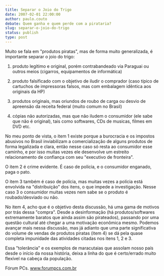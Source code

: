 ```yaml
---
title: Separar o Joio do Trigo
date: 2007-02-01 22:00:00
author: paulo.couto
debate: Quem ganha e quem perde com a pirataria?
slug: separar-o-joio-do-trigo
status: publish 
type: post
---
```


  

 Muito se fala em "produtos piratas", mas de forma muito generalizada, é importante separar o joio do trigo:  

  

 1) produto legítimo e original, porém contrabandeado via Paraguai ou outros meios (cigarros, equipamentos de informática)  

  

 2) produto falsificado com o objetivo de iludir o comprador (caso típico de cartuchos de impressoras falsos, mas com embalagem idêntica aos originais da HP)  

  

 3) produtos originais, mas oriundos de roubo de carga ou desvio de apreensão da receita federal (muito comum no Brasil)  

  

 4) cópias não autorizadas, mas que não iludem o consumidor (ele sabe que não é original), tais como softwares, CDs de musicas, filmes em DVD etc.  

  

 No meu ponto de vista, o item 1 existe porque a burocracia e os impostos abusivos no Brasil inviabilizam a comercialização de alguns produtos de forma legalizada e clara, então nesse caso só resta ao consumidor esse caminho, e por isso muitas vezes ele desenvolve um estreito relacionamento de confiança com seu "executivo de fronteira".  

  

 O item 2 é crime evidente. É caso de policia, e o consumidor enganado, paga o pato.   

  

 O item 3 também é caso de polícia, mas muitas vezes a polícia está envolvida na "distribuição" dos itens, o que impede a investigação. Nesse caso 3 o consumidor muitas vezes nem sabe se o produto é roubado/desviado ou não.  

  

 No item 4, acho que é o objetivo desta discussão, há uma gama de motivos por trás dessa "compra". Desde a desinformação (há produtos/softwares extremamente baratos que ainda assim são pirateados), passando por uma questão cultural até chegar a uma motivação econômica mesmo. Podemos avançar mais nessa discussão, mas já adianto que uma parte significativa do volume de vendas de produtos piratas (item 4) se dá pela quase completa impunidade das atividades citadas nos itens 1, 2 e 3.  

  

 Essa "tolerância" e os exemplos de maracutaias que assolam nosso país desde o início da nossa história, deixa a linha do que é certo/errado muito flexível na cabeça da população.  

  

Fórum PCs. www.forumpcs.com.br
